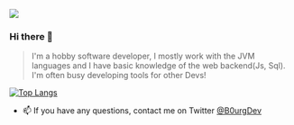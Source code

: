![](https://komarev.com/ghpvc/?username=B0urg&color=blue)
### Hi there 👋

> I'm a hobby software developer, I mostly work with the JVM languages and I  have basic knowledge of the web backend(Js, Sql). I'm often busy developing tools for other Devs!

[![Top Langs](https://github-readme-stats.vercel.app/api/top-langs/?username=b0urg&layout=compact&theme=dracula)](https://github.com/anuraghazra/github-readme-stats)
- 📫 If you have any questions, contact me on Twitter [@B0urgDev](https://twitter.com/B0urgDev)
